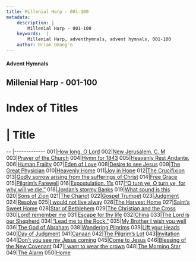 ```yaml
---
title: Millenial Harp - 001-100
metadata:
    description: |
        Millenial Harp - 001-100
    keywords:  |
        Millenial Harp, adventhymnals, advent hymnals, 001-100
    author: Brian Onang'o
---
```

#### Advent Hymnals
## Millenial Harp - 001-100
# Index of Titles
# | Title                        
-- |-------------
001|[How long, O Lord](/millenial-harp/001-100/001-010/How-long,-O-Lord)
002|[New Jerusalem. C. M](/millenial-harp/001-100/001-010/New-Jerusalem.-C.-M)
003|[Prayer of the Church](/millenial-harp/001-100/001-010/Prayer-of-the-Church)
004|[Hymn for 1843](/millenial-harp/001-100/001-010/Hymn-for-1843)
005|[Heavenly Rest Andante.](/millenial-harp/001-100/001-010/Heavenly-Rest-Andante.)
006|[Human Frailty](/millenial-harp/001-100/001-010/Human-Frailty)
007|[Eden of Love](/millenial-harp/001-100/001-010/Eden-of-Love)
008|[Desire to see Jesus](/millenial-harp/001-100/001-010/Desire-to-see-Jesus)
009|[The Great Physician](/millenial-harp/001-100/001-010/The-Great-Physician)
010|[Heavenly Home](/millenial-harp/001-100/001-010/Heavenly-Home)
011|[Joy in Hope](/millenial-harp/001-100/011-020/Joy-in-Hope)
012|[The Crucifixion](/millenial-harp/001-100/011-020/The-Crucifixion)
013|[Godly sorrow arising from the sufferings of Christ](/millenial-harp/001-100/011-020/Godly-sorrow-arising-from-the-sufferings-of-Christ)
014|[Free Grace](/millenial-harp/001-100/011-020/Free-Grace)
015|[Pilgrim’s Farewell](/millenial-harp/001-100/011-020/Pilgrim’s-Farewell)
016|[Expostulation. 11s](/millenial-harp/001-100/011-020/Expostulation.-11s)
017|[“O turn ye, O turn ye, for why will ye die.”](/millenial-harp/001-100/011-020/“O-turn-ye,-O-turn-ye,-for-why-will-ye-die.”)
018|[Jordan’s stormy Banks](/millenial-harp/001-100/011-020/Jordan’s-stormy-Banks)
019|[What sound is this](/millenial-harp/001-100/011-020/What-sound-is-this)
020|[Sons of Zion](/millenial-harp/001-100/011-020/Sons-of-Zion)
021|[The Chariot](/millenial-harp/001-100/021-030/The-Chariot)
022|[Gospel Trumpet](/millenial-harp/001-100/021-030/Gospel-Trumpet)
023|[Judgment](/millenial-harp/001-100/021-030/Judgment)
024|[Resolve](/millenial-harp/001-100/021-030/Resolve)
025|[I would not live alway](/millenial-harp/001-100/021-030/I-would-not-live-alway)
026|[The Harvest Home](/millenial-harp/001-100/021-030/The-Harvest-Home)
027|[Saint’s Sweet Home](/millenial-harp/001-100/021-030/Saint’s-Sweet-Home)
028|[Star of Bethlehem](/millenial-harp/001-100/021-030/Star-of-Bethlehem)
029|[The Christian and the Cross](/millenial-harp/001-100/021-030/The-Christian-and-the-Cross)
030|[Lord! remember me](/millenial-harp/001-100/021-030/Lord!-remember-me)
031|[Escape for thy life](/millenial-harp/001-100/031-040/Escape-for-thy-life)
032|[China](/millenial-harp/001-100/031-040/China)
033|[The Lord is our Shepherd](/millenial-harp/001-100/031-040/The-Lord-is-our-Shepherd)
034|[“Lead me to the Rock.”](/millenial-harp/001-100/031-040/“Lead-me-to-the-Rock.”)
035|[My Brother I wish you well](/millenial-harp/001-100/031-040/My-Brother-I-wish-you-well)
036|[The God of Abraham](/millenial-harp/001-100/031-040/The-God-of-Abraham)
038|[Wandering Pilgrims](/millenial-harp/001-100/031-040/Wandering-Pilgrims)
039|[Lift your Heads](/millenial-harp/001-100/031-040/Lift-your-Heads)
040|[Day of Judgment](/millenial-harp/001-100/031-040/Day-of-Judgment)
041|[Canaan](/millenial-harp/001-100/041-050/Canaan)
042|[The Pilgrim’s Lot](/millenial-harp/001-100/041-050/The-Pilgrim’s-Lot)
043|[Invitation](/millenial-harp/001-100/041-050/Invitation)
044|[Don’t you see my Jesus coming](/millenial-harp/001-100/041-050/Don’t-you-see-my-Jesus-coming)
045|[Come to Jesus](/millenial-harp/001-100/041-050/Come-to-Jesus)
046|[Blessing of the New Covenant](/millenial-harp/001-100/041-050/Blessing-of-the-New-Covenant)
047|[I want to wear the crown](/millenial-harp/001-100/041-050/I-want-to-wear-the-crown)
048|[The Morning Star](/millenial-harp/001-100/041-050/The-Morning-Star)
049|[The Alarm](/millenial-harp/001-100/041-050/The-Alarm)
050|[Home](/millenial-harp/001-100/041-050/Home)